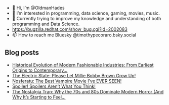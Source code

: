 - 👋 Hi, I’m @OldmanHades
- 👀 I’m interested in programming, data science, gaming, movies, music.
- 🌱 Currently trying to improve my knowledge and understanding of both programming and Data Science.
- https://bugzilla.redhat.com/show_bug.cgi?id=2002083
- 📫 How to reach me Bluesky @timothypecoraro.bsky.social


## Blog posts
<!-- BLOG-POST-LIST:START -->
- [Historical Evolution of Modern Fashionable Industries: From Earliest Origins to Contemporary…](https://medium.com/@timothypecoraro/historical-evolution-of-modern-fashionable-industries-from-earliest-origins-to-contemporary-42786d4e237f?source=rss-5097f5c9b801------2)
- [The Electric State: Please Let Millie Bobby Brown Grow Up!](https://medium.com/@timothypecoraro/the-electric-state-please-let-millie-bobby-brown-grow-up-776b27227306?source=rss-5097f5c9b801------2)
- [Nosferatu: The Best Vampire Movie I’ve EVER SEEN!](https://medium.com/@timothypecoraro/nosferatu-the-best-vampire-movie-ive-ever-seen-c98a69d96f53?source=rss-5097f5c9b801------2)
- [Spoiler! Spoilers Aren’t What You Think!](https://medium.com/@timothypecoraro/spoiler-spoilers-arent-what-you-think-5d0edc1af5b3?source=rss-5097f5c9b801------2)
- [The Nostalgia Trap: Why the 70s and 80s Dominate Modern Horror &lpar;And Why It’s Starting to Feel…](https://medium.com/@timothypecoraro/the-nostalgia-trap-why-the-70s-and-80s-dominate-modern-horror-and-why-its-starting-to-feel-ba1e22d6dfed?source=rss-5097f5c9b801------2)
<!-- BLOG-POST-LIST:END -->
